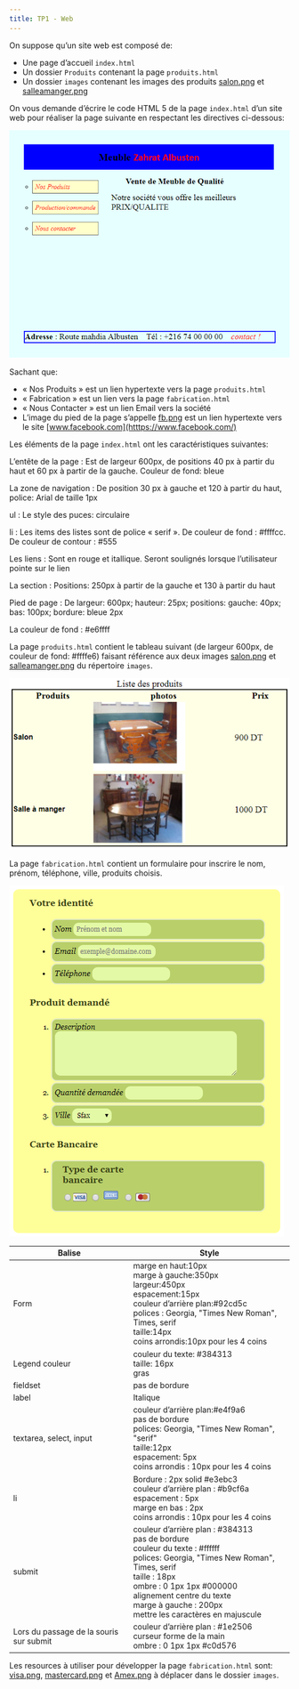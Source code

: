 ```yaml
---
title: TP1 - Web
---
```


On suppose qu’un site web est composé de:

- Une page d’accueil `index.html`
- Un dossier `Produits` contenant la page `produits.html`
- Un dossier `images` contenant les images des produits
  [salon.png](../imgs/tp/1/salon.png) et
  [salleamanger.png](../imgs/tp/1/salleamanger.png)

On vous demande d’écrire le code HTML 5 de la page `index.html` d’un
site web pour réaliser la page suivante en respectant les directives
ci-dessous:

![](../imgs/tp/1/tp1-ex1-screenshot.png)

Sachant que:

- « Nos Produits » est un lien hypertexte vers la page `produits.html`
- « Fabrication » est un lien vers la page `fabrication.html`
- « Nous Contacter » est un lien Email vers la société
- L’image du pied de la page s’appelle [fb.png]() est un lien hypertexte vers
  le site [www.facebook.com](htttps://www.facebook.com/)

Les éléments de la page `index.html` ont les caractéristiques suivantes:

L’entête de la page
: Est de largeur 600px, de positions 40 px à partir du haut et 60 px à partir
de la gauche. Couleur de fond: bleue

La zone de navigation
: De position 30 px à gauche et 120 à partir du haut, police: Arial de taille
1px

ul
: Le style des puces: circulaire

li
: Les items des listes sont de police « serif ». De couleur de fond : #ffffcc.
De couleur de contour : #555

Les liens
: Sont en rouge et itallique. Seront soulignés lorsque l’utilisateur pointe sur
le lien

La section
: Positions: 250px à partir de la gauche et 130 à partir du haut

Pied de page
: De largeur: 600px; hauteur: 25px; positions: gauche: 40px; bas: 100px;
bordure: bleue 2px

La couleur de fond
: #e6ffff

La page `produits.html` contient le tableau suivant (de largeur 600px, de
couleur de fond: #ffffe6) faisant référence aux deux images
[salon.png](../imgs/tp/1/salon.png) et
[salleamanger.png](../imgs/tp/1/salleamanger.png) du répertoire `images`.

![](../imgs/tp/1/tp1-ex1-screenshot-2.png)

La page `fabrication.html` contient un formulaire pour inscrire le nom, prénom,
téléphone, ville, produits choisis.

![](../imgs/tp/1/tp1-ex1-screenshot-3.png)

<table class="table table-hover table-responsive">
    <thead>
        <tr>
            <th>Balise</th>
            <th>Style</th>
        </tr>
    </thead>
    <tbody>
        <tr>
            <td>Form</td>
            <td>
                marge en haut:10px<br/> marge à gauche:350px<br /> largeur:450px
                <br /> espacement:15px
                <br /> couleur d’arrière plan:#92cd5c <br /> polices : Georgia, "Times New Roman", Times, serif<br /> taille:14px
                <br /> coins arrondis:10px pour les 4 coins
            </td>
        </tr>
        <tr>
            <td>Legend couleur</td>
            <td>
                couleur du texte: #384313<br /> taille: 16px<br /> gras
            </td>
        </tr>
        <tr>
            <td>fieldset</td>
            <td>pas de bordure</td>
        </tr>
        <tr>
            <td>label</td>
            <td>Italique</td>
        </tr>
        <tr>
            <td>textarea, select, input</td>
            <td>
                couleur d’arrière plan:#e4f9a6<br /> pas de bordure<br /> polices: Georgia, "Times New Roman", "serif"<br /> taille:12px
                <br /> espacement: 5px<br /> coins arrondis : 10px pour les 4 coins
            </td>
        </tr>
        <tr>
            <td>li</td>
            <td>
                Bordure : 2px solid #e3ebc3<br /> couleur d’arrière plan : #b9cf6a<br /> espacement : 5px<br /> marge en bas : 2px<br /> coins arrondis : 10px pour les 4 coins
            </td>
        </tr>
        <tr>
            <td>submit</td>
            <td>
                couleur d’arrière plan : #384313<br /> pas de bordure<br /> couleur du texte : #ffffff<br /> polices: Georgia, "Times New Roman", Times, serif<br /> taille : 18px<br /> ombre : 0 1px 1px #000000<br /> alignement centre du texte<br /> marge à gauche : 200px<br /> mettre les caractères en majuscule
            </td>
        </tr>
        <tr>
            <td>Lors du passage de la souris sur submit</td>
            <td>
                couleur d’arrière plan : #1e2506<br /> curseur forme de la main<br /> ombre : 0 1px 1px #c0d576
            </td>
        </tr>
    </tbody>
</table>

Les resources à utiliser pour développer la page `fabrication.html`
sont: [visa.png](../imgs/tp/1/visa.png),
[mastercard.png](../imgs/tp/1/mastercard.png) et
[Amex.png](../imgs/tp/1/Amex.png) à déplacer dans le dossier `images`.

